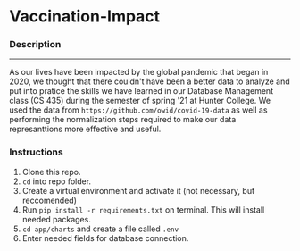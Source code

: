 # Vaccination-Impact

### Description

***
As our lives have been impacted by the global pandemic that began in 2020, we thought that there couldn't
have been a better data to analyze and put into pratice the skills we have learned in our Database Management class (CS 435) during the semester of spring '21 at Hunter College.
We used the data from `https://github.com/owid/covid-19-data` as well as performing the normalization steps required to make our data represanttions more effective and useful. 


### Instructions
1. Clone this repo.
2. `cd` into repo folder.
3. Create a virtual environment and activate it (not necessary, but reccomended)
4. Run `pip install -r requirements.txt` on terminal. This will install needed packages.
5. `cd app/charts` and create a file called `.env`
6. Enter needed fields for database connection.
